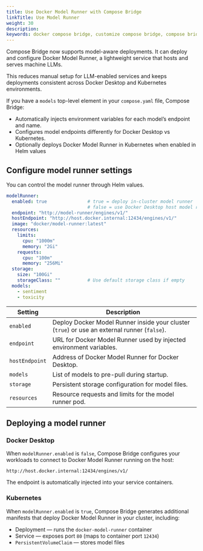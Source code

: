 ```yaml
---
title: Use Docker Model Runner with Compose Bridge 
linkTitle: Use Model Runner
weight: 30
description:
keywords: docker compose bridge, customize compose bridge, compose bridge templates, compose to kubernetes, compose bridge transformation, go templates docker, model runner, ai, llms
---
```


Compose Bridge now supports model-aware deployments. It can deploy and configure Docker Model Runner, a lightweight service that hosts and serves machine LLMs.

This reduces manual setup for LLM-enabled services and keeps deployments consistent across Docker Desktop and Kubernetes environments.

If you have a `models` top-level element in your `compose.yaml` file, Compose Bridge:

- Automatically injects environment variables for each model’s endpoint and name.
- Configures model endpoints differently for Docker Desktop vs Kubernetes.
- Optionally deploys Docker Model Runner in Kubernetes when enabled in Helm values

## Configure model runner settings

You can control the model runner through Helm values.

```yaml
modelRunner:
  enabled: true               # true = deploy in-cluster model runner
                              # false = use Docker Desktop host model runner
  endpoint: "http://model-runner/engines/v1/"
  hostEndpoint: "http://host.docker.internal:12434/engines/v1/"
  image: "docker/model-runner:latest"
  resources:
    limits:
      cpu: "1000m"
      memory: "2Gi"
    requests:
      cpu: "100m"
      memory: "256Mi"
  storage:
    size: "100Gi"
    storageClass: ""          # Use default storage class if empty
  models:
    - sentiment
    - toxicity
```

| Setting        | Description                                                                               |
| -------------- | ----------------------------------------------------------------------------------------- |
| `enabled`      | Deploy Docker Model Runner inside your cluster (`true`) or use an external runner (`false`). |
| `endpoint`     | URL for Docker Model Runner used by injected environment variables.                          |
| `hostEndpoint` | Address of Docker Model Runner for Docker Desktop.                                            |
| `models`       | List of models to pre-pull during startup.                                                |
| `storage`      | Persistent storage configuration for model files.                                         |
| `resources`    | Resource requests and limits for the model runner pod.                                    |


## Deploying a model runner

### Docker Desktop

When `modelRunner.enabled` is `false`, Compose Bridge configures your workloads to connect to Docker Model Runner running on the host:

```text
http://host.docker.internal:12434/engines/v1/
```

The endpoint is automatically injected into your service containers.

### Kubernetes

When `modelRunner.enabled` is `true`, Compose Bridge generates additional manifests that deploy Docker Model Runner in your cluster, including:

- Deployment — runs the `docker-model-runner` container
- Service — exposes port `80` (maps to container port `12434`)
- `PersistentVolumeClaim` — stores model files

